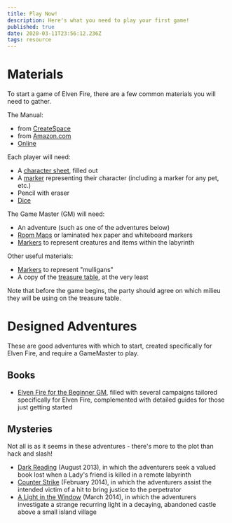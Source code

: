 ```yaml
---
title: Play Now!
description: Here's what you need to play your first game!
published: true
date: 2020-03-11T23:56:12.236Z
tags: resource
---
```


# Materials
To start a game of Elven Fire, there are a few common materials you will need to gather.

The Manual:
* from [CreateSpace](https://www.createspace.com/3666809)
* from [Amazon.com](http://www.amazon.com/Elven-Fire-Living-Vida-Medieval/dp/146620074X/ref=sr_1_1?ie=UTF8&qid=1319926359&sr=8-1)
* [Online](/manuals/v3-0/Home)

Each player will need:
* A [character sheet](/game-aids/character_sheets), filled out
* A [marker](/game-aids/markers) representing their character (including a marker for any pet, etc.)
* Pencil with eraser
* [Dice](/game-aids/dice)

The Game Master (GM) will need:
* An adventure (such as one of the adventures below)
* [Room Maps](/game-aids/room-sheets) or laminated hex paper and whiteboard markers
* [Markers](/game-aids/markers) to represent creatures and items within the labyrinth

Other useful materials:
* [Markers](/game-aids/mulligans) to represent "mulligans"
* A copy of the [treasure table](/game-aids/treasures), at the very least

Note that before the game begins, the party should agree on which milieu they will be using on the treasure table.


# Designed Adventures

These are good adventures with which to start, created specifically for Elven Fire, and require a GameMaster to play.

## Books

* [Elven Fire for the Beginner GM](https://www.amazon.com/Elven-Fire-Beginner-David-Jace/dp/1478170328), filled with several campaigns tailored specifically for Elven Fire, complemented with detailed guides for those just getting started

## Mysteries

Not all is as it seems in these adventures - there's more to the plot than hack and slash!

* [Dark Reading](/adventures/dark-reading) (August 2013), in which the adventurers seek a valued book lost when a Lady's friend is killed in a remote labyrinth
* [Counter Strike](/adventures/counter-strike) (February 2014), in which the adventurers assist the intended victim of a hit to bring justice to the perpetrator
* [A Light in the Window](/adventures/a-light-in-the-window) (March 2014), in which the adventurers investigate a strange recurring light in a decaying, abandoned castle above a small island village

